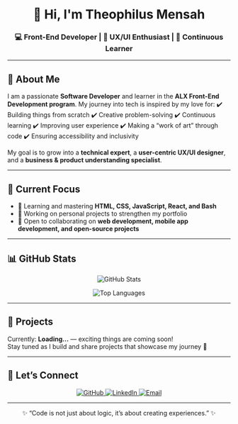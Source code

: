 <!-- Profile Header -->
<h1 align="center">👋 Hi, I'm Theophilus Mensah</h1>
<h3 align="center">💻 Front-End Developer | 🎨 UX/UI Enthusiast | 🚀 Continuous Learner</h3>

---

<!-- About Me -->
## 🌟 About Me  
<p>
I am a passionate <b>Software Developer</b> and learner in the <b>ALX Front-End Development program</b>.  
My journey into tech is inspired by my love for:  
✔️ Building things from scratch  
✔️ Creative problem-solving  
✔️ Continuous learning  
✔️ Improving user experience  
✔️ Making a “work of art” through code  
✔️ Ensuring accessibility and inclusivity  

My goal is to grow into a <b>technical expert</b>, a <b>user-centric UX/UI designer</b>, and a <b>business & product understanding specialist</b>.
</p>

---

<!-- Current Focus -->
## 📌 Current Focus  
- 🌱 Learning and mastering **HTML, CSS, JavaScript, React, and Bash**  
- 🔨 Working on personal projects to strengthen my portfolio  
- 🤝 Open to collaborating on **web development, mobile app development, and open-source projects**  

---

<!-- GitHub Stats -->
## 📊 GitHub Stats  
<p align="center">
  <img src="https://github-readme-stats.vercel.app/api?username=t-mensah&show_icons=true&theme=tokyonight" alt="GitHub Stats" />
</p>  

<p align="center">
  <img src="https://github-readme-stats.vercel.app/api/top-langs/?username=t-mensah&layout=compact&theme=tokyonight" alt="Top Languages" />
</p>

---

<!-- Projects -->
## 🚀 Projects  
Currently: **Loading...** — exciting things are coming soon!  
Stay tuned as I build and share projects that showcase my journey 🚀  

---

<!-- Let's Connect -->
## 🤝 Let’s Connect  
<p align="center">
  <a href="https://github.com/t-mensah">
    <img src="https://img.shields.io/badge/GitHub-t--mensah-blue?logo=github" alt="GitHub" />
  </a>
  <a href="https://linkedin.com/in/theophilus-mensah-131809363">
    <img src="https://img.shields.io/badge/LinkedIn-Theophilus%20Mensah-blue?logo=linkedin" alt="LinkedIn" />
  </a>
  <a href="mailto:theomensah@gmail.com">
    <img src="https://img.shields.io/badge/Email-Theophilus%20Mensah-red?logo=gmail" alt="Email" />
  </a>
</p>

---

<!-- Footer -->
<p align="center">
✨ “Code is not just about logic, it’s about creating experiences.” ✨
</p>

